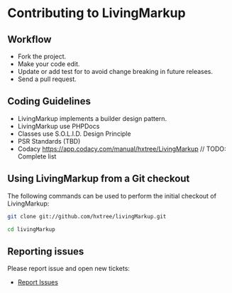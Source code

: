 # Contributing to LivingMarkup

## Workflow

*  Fork the project.
*  Make your code edit.
*  Update or add test for to avoid change breaking in future releases.
*  Send a pull request.

## Coding Guidelines

*  LivingMarkup implements a builder design pattern.
*  LivingMarkup use PHPDocs
*  Classes use S.O.L.I.D. Design Principle
*  PSR Standards (TBD)
*  Codacy https://app.codacy.com/manual/hxtree/LivingMarkup
// TODO: Complete list

## Using LivingMarkup from a Git checkout

The following commands can be used to perform the initial checkout of LivingMarkup:

```bash
git clone git://github.com/hxtree/livingMarkup.git

cd livingMarkup
```

## Reporting issues

Please report issue and open new tickets:

*  [Report Issues](https://github.com/hxtree/livingMarkup/issues)
